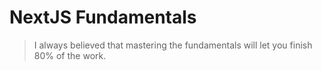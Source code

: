 # NextJS Fundamentals

>I always believed that mastering the fundamentals will let you finish 80% of the work.